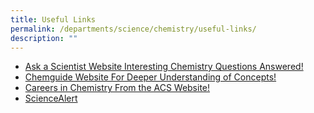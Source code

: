 ```yaml
---
title: Useful Links
permalink: /departments/science/chemistry/useful-links/
description: ""
---
```

*   [Ask a Scientist Website Interesting Chemistry Questions Answered!](http://www.newton.dep.anl.gov/askasci/chem98.htm)
*   [Chemguide Website For Deeper Understanding of Concepts!](http://www.chemguide.co.uk/)
*   [Careers in Chemistry From the ACS Website!](http://portal.acs.org/portal/acs/corg/content?_nfpb=true&_pageLabel=PP_SUPERARTICLE&node_id=1188&use_sec=false&sec_url_var=region1&__uuid=f58154cb-a07f-4768-83f9-19d7248941c7)
*   [ScienceAlert](http://www.sciencealert.com/)